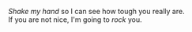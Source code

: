 *Shake my hand* so I can see how tough you really are. <br>
If you are not nice, I'm going to *rock* you.
